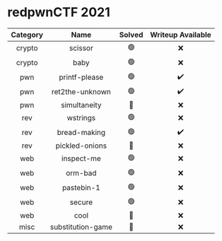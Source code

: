 # redpwnCTF 2021

| Category | Name | Solved | Writeup Available |
|:---:|:---:|:---:|:---:|
| crypto | scissor | :green_circle: | :x: |
| crypto | baby | :green_circle: | :x: |
| pwn | printf-please | :green_circle: | :heavy_check_mark: |
| pwn | ret2the-unknown | :green_circle: | :heavy_check_mark: |
| pwn | simultaneity | :red_circle: | :x: |
| rev | wstrings | :green_circle: | :x: |
| rev | bread-making | :green_circle: | :heavy_check_mark: |
| rev | pickled-onions | :red_circle: | :x: |
| web | inspect-me | :green_circle: | :x: |
| web | orm-bad | :green_circle: | :x: |
| web | pastebin-1 | :green_circle: | :x: |
| web | secure | :green_circle: | :x: |
| web | cool | :red_circle: | :x: |
| misc | substitution-game | :red_circle: | :x: |
